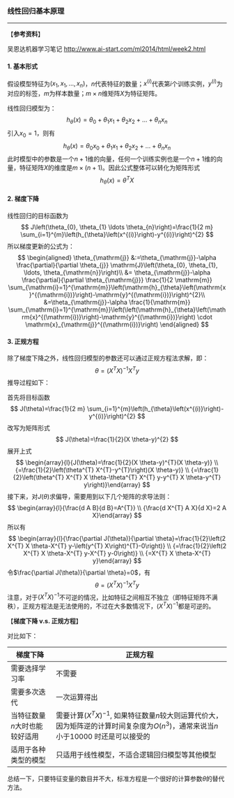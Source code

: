 ### 线性回归基本原理

***

【**参考资料**】

吴恩达机器学习笔记	<http://www.ai-start.com/ml2014/html/week2.html>



#### 1. 基本形式

假设模型特征为$\left(x_{1}, x_{1}, \ldots, x_{n}\right)$，$n$代表特征的数量；$x^{(i)}$代表第$i$个训练实例，$y^{(i)}$为对应的标签，$m$为样本数量；$m\times n$维矩阵$X$为特征矩阵。

线性回归模型为：
$$
h_{\theta}(x)=\theta_{0}+\theta_{1} x_{1}+\theta_{2} x_{2}+\ldots+\theta_{n} x_{n}
$$
引入$x_{0}=1$，则有
$$
h_{\theta}(x)=\theta_{0} x_{0}+\theta_{1} x_{1}+\theta_{2} x_{2}+\ldots+\theta_{n} x_{n}
$$
此时模型中的参数是一个$n+1$维的向量，任何一个训练实例也是一个$n+1$维的向量，特征矩阵$X$的维度是$m\times (n+1)$。因此公式整体可以转化为矩阵形式
$$
h_{\theta}(x)=\theta^{T} X
$$

#### 2. 梯度下降

线性回归的目标函数为
$$
J\left(\theta_{0}, \theta_{1} \ldots \theta_{n}\right)=\frac{1}{2 m} \sum_{i=1}^{m}\left(h_{\theta}\left(x^{(i)}\right)-y^{(i)}\right)^{2}
$$
所以梯度更新的公式为：
$$
\begin{aligned}
\theta_{\mathrm{j}} &:=\theta_{\mathrm{j}}-\alpha \frac{\partial}{\partial \theta_{j}} \mathrm{J}\left(\theta_{0}, \theta_{1}, \ldots, \theta_{\mathrm{n}}\right)\\
&= \theta_{\mathrm{j}}-\alpha \frac{\partial}{\partial \theta_{\mathrm{j}}} \frac{1}{2 \mathrm{m}} \sum_{\mathrm{i}=1}^{\mathrm{m}}\left(\mathrm{h}_{\theta}\left(\mathrm{x}^{(\mathrm{i})}\right)-\mathrm{y}^{(\mathrm{i})}\right)^{2}\\
&=\theta_{\mathrm{j}}-\alpha \frac{1}{\mathrm{m}} \sum_{\mathrm{i}=1}^{\mathrm{m}}\left(\left(\mathrm{h}_{\theta}\left(\mathrm{x}^{(\mathrm{i})}\right)-\mathrm{y}^{(\mathrm{i})}\right) \cdot \mathrm{x}_{\mathrm{j}}^{(\mathrm{i})}\right)
\end{aligned}
$$

#### 3. 正规方程

除了梯度下降之外，线性回归模型的参数还可以通过正规方程法求解，即：
$$
\theta=\left(X^{T} X\right)^{-1} X^{T} y
$$
推导过程如下：

首先将目标函数
$$
J(\theta)=\frac{1}{2 m} \sum_{i=1}^{m}\left(h_{\theta}\left(x^{(i)}\right)-y^{(i)}\right)^{2}
$$
改写为矩阵形式
$$
J(\theta)=\frac{1}{2}(X \theta-y)^{2}
$$
展开上式
$$
\begin{array}{l}{J(\theta)=\frac{1}{2}(X \theta-y)^{T}(X \theta-y)} \\ {=\frac{1}{2}\left(\theta^{T} X^{T}-y^{T}\right)(X \theta-y)} \\ {=\frac{1}{2}\left(\theta^{T} X^{T} X \theta-\theta^{T} X^{T} y-y^{T} X \theta-y^{T} y\right)}\end{array}
$$
接下来，对$J(\theta)$求偏导，需要用到以下几个矩阵的求导法则：
$$
\begin{array}{l}{\frac{d A B}{d B}=A^{T}} \\ {\frac{d X^{T} A X}{d X}=2 A X}\end{array}
$$
所以有
$$
\begin{array}{l}{\frac{\partial J(\theta)}{\partial \theta}=\frac{1}{2}\left(2 X^{T} X \theta-X^{T} y-\left(y^{T} X\right)^{T}-0\right)} \\ {=\frac{1}{2}\left(2 X^{T} X \theta-X^{T} y-X^{T} y-0\right)} \\ {=X^{T} X \theta-X^{T} y}\end{array}
$$
令$\frac{\partial J(\theta)}{\partial \theta}=0$，有
$$
\theta=\left(X^{T} X\right)^{-1} X^{T} y
$$
注意，对于$\left(X^{T} X\right)^{-1}$不可逆的情况，比如特征之间相互不独立（即特征矩阵不满秩），正规方程法是无法使用的，不过在大多数情况下，$\left(X^{T} X\right)^{-1}$都是可逆的。



【**梯度下降 v.s. 正规方程**】

对比如下：

| 梯度下降                      | **正规方程**                                                 |
| ----------------------------- | ------------------------------------------------------------ |
| 需要选择学习率                | 不需要                                                       |
| 需要多次迭代                  | 一次运算得出                                                 |
| 当特征数量$n$大时也能较好适用 | 需要计算$\left(X^{T} X\right)^{-1}$, 如果特征数量$n$较大则运算代价大，因为矩阵逆的计算时间复杂度为$O\left(n^{3}\right)$，通常来说当$n$小于10000 时还是可以接受的 |
| 适用于各种类型的模型          | 只适用于线性模型，不适合逻辑回归模型等其他模型               |

总结一下，只要特征变量的数目并不大，标准方程是一个很好的计算参数$\theta$的替代方法。

